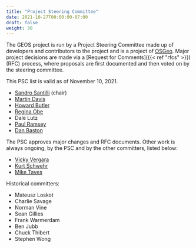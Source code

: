 ```yaml
---
title: "Project Steering Committee"
date: 2021-10-27T00:00:00-07:00
draft: false
weight: 30
---
```


The GEOS project is run by a Project Steering Committee made up of developers and contributors to the project and is a project of [OSGeo](https://www.osgeo.org/projects/geos/). Major project decisions are made via a [Request for Comments]({{< ref "rfcs" >}}) (RFC) process, where proposals are first documented and then voted on by the steering committee.

This PSC list is valid as of November 10, 2021.

* [Sandro Santilli](https://gitlab.com/strk) (chair)
* [Martin Davis](https://github.com/drjts)
* [Howard Butler](https://github.com/hobu)
* [Regina Obe](https://github.com/robe2)
* Dale Lutz
* [Paul Ramsey](https://github.com/pramsey)
* [Dan Baston](https://github.com/dbaston)

The PSC approves major changes and RFC documents. Other work is always ongoing, by the PSC and by the other committers, listed below:

* [Vicky Vergara](https://github.com/cvvergara)
* [Kurt Schwehr](https://github.com/schwehr)
* [Mike Taves](https://github.com/mwtoews)

Historical committers:

* Mateusz Loskot
* Charlie Savage
* Norman Vine
* Sean Gillies
* Frank Warmerdam
* Ben Jubb
* Chuck Thibert
* Stephen Wong
